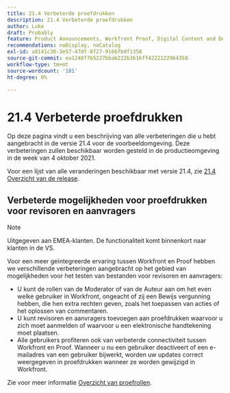 ```yaml
---
title: 21.4 Verbeterde proefdrukken
description: 21.4 Verbeterde proefdrukken
author: Luke
draft: Probably
feature: Product Announcements, Workfront Proof, Digital Content and Documents
recommendations: noDisplay, noCatalog
exl-id: a8141c36-3e57-47df-8f27-9166fbdf1358
source-git-commit: ea1248f7b5227bbab222b3616ff4222122964358
workflow-type: tm+mt
source-wordcount: '181'
ht-degree: 0%

---
```


# 21.4 Verbeterde proefdrukken

Op deze pagina vindt u een beschrijving van alle verbeteringen die u hebt aangebracht in de versie 21.4 voor de voorbeeldomgeving. Deze verbeteringen zullen beschikbaar worden gesteld in de productieomgeving in de week van 4 oktober 2021.

Voor een lijst van alle veranderingen beschikbaar met versie 21.4, zie [21.4 Overzicht van de release](../../../product-announcements/product-releases/21.4-release-activity/21.4-release-overview.md).

## Verbeterde mogelijkheden voor proefdrukken voor revisoren en aanvragers

>[!NOTE]
>
>Uitgegeven aan EMEA-klanten. De functionaliteit komt binnenkort naar klanten in de VS.

Voor een meer geïntegreerde ervaring tussen Workfront en Proof hebben we verschillende verbeteringen aangebracht op het gebied van mogelijkheden voor het testen van bestanden voor revisoren en aanvragers:

* U kunt de rollen van de Moderator of van de Auteur aan om het even welke gebruiker in Workfront, ongeacht of zij een Bewijs vergunning hebben, die hen extra rechten geven, zoals het toepassen van acties of het oplossen van commentaren.
* U kunt revisoren en aanvragers toevoegen aan proefdrukken waarvoor u zich moet aanmelden of waarvoor u een elektronische handtekening moet plaatsen.
* Alle gebruikers profiteren ook van verbeterde connectiviteit tussen Workfront en Proof. Wanneer u nu een gebruiker deactiveert of een e-mailadres van een gebruiker bijwerkt, worden uw updates correct weergegeven in proefdrukken wanneer ze worden gewijzigd in Workfront.

Zie voor meer informatie [Overzicht van proefrollen](../../../review-and-approve-work/proofing/proofing-overview/proof-roles.md).
